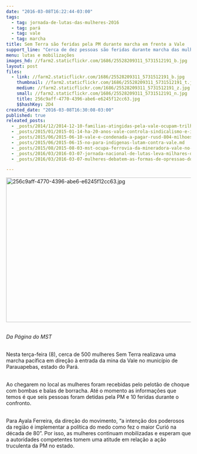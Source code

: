 ```yaml
---
date: "2016-03-08T16:22:44-03:00"
tags:
  - tag: jornada-de-lutas-das-mulheres-2016
  - tag: pará
  - tag: vale
  - tag: marcha
title: Sem Terra são feridas pela PM durante marcha em frente a Vale
support_line: "Cerca de dez pessoas são feridas durante marcha das mulheres em direção a Vale de Parauapebas, no Pará. "
menu: lutas e mobilizações
images_hd: //farm2.staticflickr.com/1686/25528209311_5731512191_b.jpg
layout: post
files:
  - link: //farm2.staticflickr.com/1686/25528209311_5731512191_b.jpg
    thumbnail: //farm2.staticflickr.com/1686/25528209311_5731512191_t.jpg
    medium: //farm2.staticflickr.com/1686/25528209311_5731512191_z.jpg
    small: //farm2.staticflickr.com/1686/25528209311_5731512191_n.jpg
    title: 256c9aff-4770-4396-abe6-e6245f12cc63.jpg
    $$hashKey: 2D4
created_date: "2016-03-08T16:30:08-03:00"
published: true
releated_posts:
  - _posts/2014/12/2014-12-10-familias-atingidas-pela-vale-ocupam-trilhos-da-estrada-de-ferro-de-carajas.md
  - _posts/2015/01/2015-01-14-ha-20-anos-vale-controla-sindicalismo-e-impede-eleicoes-em-carajas.md
  - _posts/2015/06/2015-06-10-vale-e-condenada-a-pagar-rusd-804-milhoes-por-acidentes-de-trabalho.md
  - _posts/2015/06/2015-06-15-no-para-indigenas-lutam-contra-vale.md
  - _posts/2015/08/2015-08-03-mst-ocupa-ferrovia-da-mineradora-vale-no-para.md
  - _posts/2016/03/2016-03-07-jornada-nacional-de-lutas-leva-milhares-de-mulheres-as-ruas-de-todo-pais.md
  - _posts/2016/03/2016-03-07-mulheres-debatem-as-formas-de-opressao-do-capital-no-campo.md

---
```

<p><img alt="256c9aff-4770-4396-abe6-e6245f12cc63.jpg" height="394" src="//farm2.staticflickr.com/1686/25528209311_5731512191_b.jpg" width="700" /></p>

<p><br />
<em>Da P&aacute;gina do MST</em></p>

<p><br />
Nesta ter&ccedil;a-feira (8), cerca de 500 mulheres Sem Terra realizava uma marcha pac&iacute;fica em dire&ccedil;&atilde;o &agrave; entrada da mina da Vale no munic&iacute;pio de Parauapebas, estado do Par&aacute;.</p>

<p><br />
Ao chegarem no local as mulheres foram recebidas pelo pelot&atilde;o de choque com bombas e balas de borracha. At&eacute; o momento as informa&ccedil;&otilde;es que temos &eacute; que seis pessoas foram detidas pela PM e 10 feridas durante o confronto.</p>

<p><br />
Para Ayala Ferreira, da dire&ccedil;&atilde;o do movimento, &ldquo;a inten&ccedil;&atilde;o dos poderosos da regi&atilde;o &eacute; implementar a pol&iacute;tica do medo como fez o maior Curi&oacute; na d&eacute;cada de 80&rdquo;. Por isso, as mulheres continuam mobilizadas e esperam que a autoridades competentes tomem uma atitude em rela&ccedil;&atilde;o a a&ccedil;&atilde;o truculenta da PM no estado.</p>
